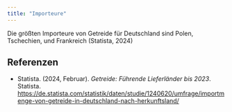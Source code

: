 ```yaml
---
title: "Importeure"
---
```


Die größten Importeure von Getreide für Deutschland sind Polen, Tschechien, und Frankreich (Statista, 2024)


## Referenzen
- Statista. (2024, Februar). *Getreide: Führende Lieferländer bis 2023*. Statista. <https://de.statista.com/statistik/daten/studie/1240620/umfrage/importmenge-von-getreide-in-deutschland-nach-herkunftsland/>

